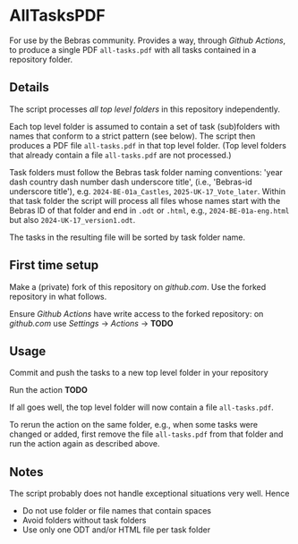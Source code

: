 # AllTasksPDF

For use by the Bebras community. Provides a way, through *Github Actions*, 
to produce a single PDF `all-tasks.pdf` with all tasks contained in a repository folder.

## Details

The script processes *all top level folders* in this repository independently.

Each top level folder is assumed to contain a set of task (sub)folders with names that conform to a
strict pattern (see below). The script then produces a PDF file `all-tasks.pdf` in that top level folder.
(Top level folders that already contain a file `all-tasks.pdf` are not processed.)

Task folders must follow the Bebras task folder naming conventions: 'year dash country dash number dash underscore title',
(i.e., 'Bebras-id underscore title'),
e.g. `2024-BE-01a_Castles`, `2025-UK-17_Vote_later`. Within that task folder the script
will process all files whose names start with the Bebras ID of that
folder and end in `.odt` or `.html`, e.g., `2024-BE-01a-eng.html` 
but also `2024-UK-17_version1.odt`.

The tasks in the resulting file will be sorted by task folder name.

## First time setup

Make a (private) fork of this repository on *github.com*. Use the forked repository in what follows.

Ensure *Github Actions* have write access to the forked repository: on *github.com* use
*Settings* → *Actions* → **TODO**

## Usage

Commit and push the tasks to a new top level folder in your repository

Run the action **TODO**

If all goes well, the top level folder will now contain a file `all-tasks.pdf`.

To rerun the action on the same folder, e.g., when some tasks were changed or added, first remove
the file `all-tasks.pdf` from that folder and run the action again as described above.

## Notes
The script probably does not handle exceptional situations very well. Hence
* Do not use folder or file names that contain spaces
* Avoid folders without task folders
* Use only one ODT and/or HTML file per task folder


